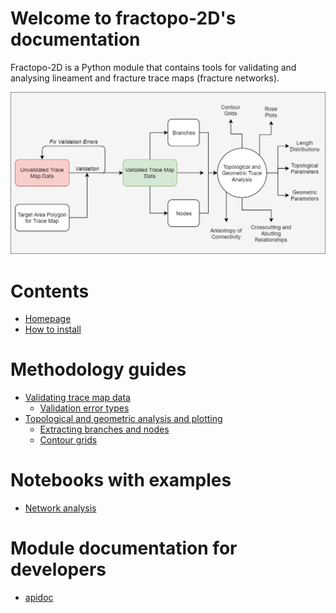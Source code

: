# Welcome to fractopo-2D's documentation

Fractopo-2D is a Python module that contains tools for validating and analysing
lineament and fracture trace maps (fracture networks).

![Overview of fractopo-2D](imgs/fractopo_2d_diagram.png)

# Contents

* [Homepage](https://github.com/nialov/fractopo)
* [How to install](installation.md)

# Methodology guides

* [Validating trace map data](validation/basics.md)
  * [Validation error types](validation/errors.md)
* [Topological and geometric analysis and plotting](analysis/basics.md)
  * [Extracting branches and nodes](branches_and_nodes.md)
  * [Contour grids](analysis/contour.md)

# Notebooks with examples

* [Network analysis](notebooks/fractopo_network_1)

# Module documentation for developers

* [apidoc](apidoc/fractopo)

